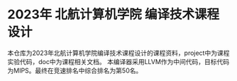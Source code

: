 # 2023年 北航计算机学院 编译技术课程设计
本仓库为2023年北航计算机学院编译技术课程设计的课程资料，project中为课程实验代码，doc中为课程相关文档。
本编译器采用LLVM作为中间代码，目标代码为MIPS。最终在竞速排名中综合排名为第50名。
